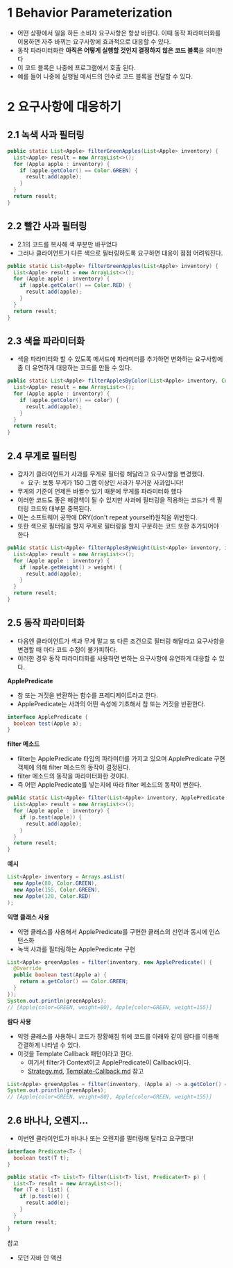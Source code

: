 # 1 Behavior Parameterization

* 어떤 상황에서 일을 하든 소비자 요구사항은 항상 바뀐다. 이때 동작 파라미터화를 이용하면 자주 바뀌는 요구사항에 효과적으로 대응할 수 있다.
* 동작 파라미터화란 **아직은 어떻게 실행할 것인지 결정하지 않은 코드 블록**을 의미한다
* 이 코드 블록은 나중에 프로그램에서 호출 된다.
* 예를 들어 나중에 실행될 메서드의 인수로 코드 블록을 전달할 수 있다.



# 2 요구사항에 대응하기



## 2.1 녹색 사과 필터링

```java
public static List<Apple> filterGreenApples(List<Apple> inventory) {
  List<Apple> result = new ArrayList<>();
  for (Apple apple : inventory) {
    if (apple.getColor() == Color.GREEN) {
      result.add(apple);
    }
  }
  return result;
}
```



## 2.2 빨간 사과 필터링

* 2.1의 코드를 복사해 색 부분만 바꾸었다
* 그러나 클라이언트가 다른 색으로 필터링하도록 요구하면 대응이 점점 어려워진다.

```java
public static List<Apple> filterGreenApples(List<Apple> inventory) {
  List<Apple> result = new ArrayList<>();
  for (Apple apple : inventory) {
    if (apple.getColor() == Color.RED) {
      result.add(apple);
    }
  }
  return result;
}
```



## 2.3 색을 파라미터화

* 색을 파라미터화 할 수 있도록 메서드에 파라미터를 추가하면 변화하는 요구사항에 좀 더 유연하게 대응하는 코드를 만들 수 있다.

```java
public static List<Apple> filterApplesByColor(List<Apple> inventory, Color color) {
  List<Apple> result = new ArrayList<>();
  for (Apple apple : inventory) {
    if (apple.getColor() == color) {
      result.add(apple);
    }
  }
  return result;
}
```



## 2.4 무게로 필터링

* 갑자기 클라이언트가 사과를 무게로 필터링 해달라고 요구사항을 변경했다.
  * 요구: 보통 무게가 150 그램 이상인 사과가 무거운 사과입니다!
* 무게의 기준이 언제든 바뀔수 있기 때문에 무게를 파라미터화 했다
* 이러한 코드도 좋은 해결책이 될 수 있지만 사과에 필터링을 적용하는 코드가 색 필터링 코드와 대부분 중복된다.
* 이는 소프트웨어 공학에 DRY(don't repeat yourself)원칙을 위반한다.
* 또한 색으로 필터링을 할지 무게로 필터링을 할지 구분하는 코드 또한 추가되어야 한다

```java
public static List<Apple> filterApplesByWeight(List<Apple> inventory, int weight) {
  List<Apple> result = new ArrayList<>();
  for (Apple apple : inventory) {
    if (apple.getWeight() > weight) {
      result.add(apple);
    }
  }
  return result;
}
```



## 2.5 동작 파라미터화

* 다음엔 클라이언트가 색과 무게 말고 또 다른 조건으로 필터링 해달라고 요구사항을 변경할 때 마다 코드 수정이 불가피하다.
* 이러한 경우 동작 파라미터화를 사용하면 변하는 요구사항에 유연하게 대응할 수 있다.

**ApplePredicate**

* 참 또는 거짓을 반환하는 함수를 프레디케이트라고 한다.
* ApplePredicate는 사과의 어떤 속성에 기초해서 참 또는 거짓을 반환한다.

```java
interface ApplePredicate {
  boolean test(Apple a);
}
```

**filter 메소드**

* filter는 ApplePredicate 타입의 파라미터를 가지고 있으며 ApplePredicate 구현 객체에 의해 filter 메소드의 동작이 결정된다.
* filter 메소드의 동작을 파라미터화한 것이다.
* 즉 어떤 ApplePredicate를 넣는지에 따라 filter 메소드의 동작이 변한다.

```java
public static List<Apple> filter(List<Apple> inventory, ApplePredicate p) {
  List<Apple> result = new ArrayList<>();
  for (Apple apple : inventory) {
    if (p.test(apple)) {
      result.add(apple);
    }
  }
  return result;
}
```

**예시**

```java
List<Apple> inventory = Arrays.asList(
  new Apple(80, Color.GREEN),
  new Apple(155, Color.GREEN),
  new Apple(120, Color.RED)
);
```

**익명 클래스 사용**

* 익명 클래스를 사용해서 ApplePredicate를 구현한 클래스의 선언과 동시에 인스턴스화
* 녹색 사과를 필터링하는 ApplePredicate 구현

```java
List<Apple> greenApples = filter(inventory, new ApplePredicate() {
  @Override
  public boolean test(Apple a) {
    return a.getColor() == Color.GREEN;
  }
});
System.out.println(greenApples);
// [Apple{color=GREEN, weight=80}, Apple{color=GREEN, weight=155}]
```

**람다 사용**

* 익명 클래스를 사용하니 코드가 장황해짐 위에 코드를 아래와 같이 람다를 이용해 간결하게 나타낼 수 있다.
* 이것을 Template Callback 패턴이라고 한다.
  * 여기서 filter가 Context이고 ApplePredicate이 Callback이다.
  * [Strategy.md](../../../Design-Pattern/Strategy/Strategy.md), [Template-Callback.md](../../../Design-Pattern/Template-Callback/Template-Callback.md) 참고


```java
List<Apple> greenApples = filter(inventory, (Apple a) -> a.getColor() == Color.GREEN);
System.out.println(greenApples);
// [Apple{color=GREEN, weight=80}, Apple{color=GREEN, weight=155}]
```



## 2.6 바나나, 오렌지...

* 이번엔 클라이언트가 바나나 또는 오렌지를 필터링해 달라고 요구했다!

```java
interface Predicate<T> {
  boolean test(T t);
}
```

```java
public static <T> List<T> filter(List<T> list, Predicate<T> p) {
  List<T> result = new ArrayList<>();
  for (T e : list) {
    if (p.test(e)) {
      result.add(e);
    }
  }
  return result;
}
```



참고

* 모던 자바 인 액션